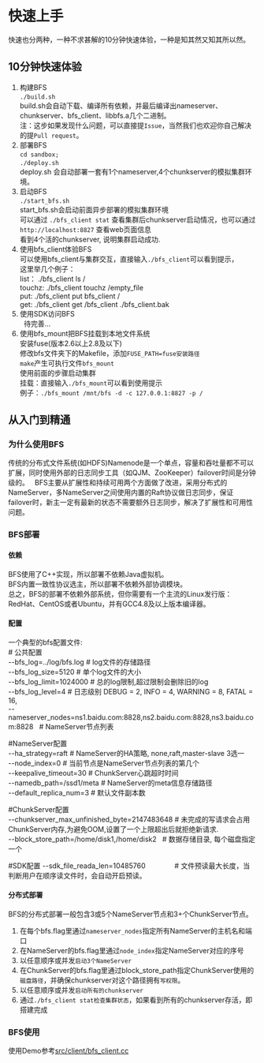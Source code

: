 快速上手
======

快速也分两种，一种不求甚解的10分钟快速体验，一种是知其然又知其所以然。

## 10分钟快速体验
1. 构建BFS  
   `./build.sh`  
   build.sh会自动下载、编译所有依赖，并最后编译出nameserver、chunkserver、bfs_client、libbfs.a几个二进制。  
   注：这步如果发现什么问题，可以直接提`Issue`，当然我们也欢迎你自己解决的提`Pull request`。
2. 部署BFS  
   `cd sandbox;`  
   `./deploy.sh`  
   deploy.sh 会自动部署一套有1个nameserver,4个chunkserver的模拟集群环境。  
3. 启动BFS  
   `./start_bfs.sh`  
   start_bfs.sh会启动前面异步部署的模拟集群环境  
   可以通过 `./bfs_client stat` 查看集群后chunkserver启动情况，也可以通过`http://localhost:8827` 查看web页面信息  
   看到4个活的chunkserver, 说明集群启动成功.  
4. 使用bfs_client体验BFS  
   可以使用bfs_client与集群交互，直接输入`./bfs_client`可以看到提示，  
   这里举几个例子：  
   list： ./bfs_client ls /  
   touchz: ./bfs_client touchz /empty_file  
   put: ./bfs_client put bfs_client /  
   get: ./bfs_client get /bfs_client ./bfs_client.bak  
5. 使用SDK访问BFS  
   待完善...
6. 使用bfs_mount把BFS挂载到本地文件系统  
   安装fuse(版本2.6以上2.8及以下)  
   修改bfs文件夹下的Makefile，添加`FUSE_PATH=fuse安装路径`  
   `make`产生可执行文件`bfs_mount`  
   使用前面的步骤启动集群  
   挂载：直接输入`./bfs_mount`可以看到使用提示  
   例子：`./bfs_mount /mnt/bfs -d -c 127.0.0.1:8827 -p /`  
   
## 从入门到精通
### 为什么使用BFS
传统的分布式文件系统(如HDFS)Namenode是一个单点，容量和吞吐量都不可以扩展，同时使用外部的日志同步工具（如QJM、ZooKeeper）failover时间是分钟级的。  
BFS主要从扩展性和持续可用两个方面做了改进，采用分布式的NameServer，多NameServer之间使用内置的Raft协议做日志同步，保证failover时，新主一定有最新的状态不需要额外日志同步，解决了扩展性和可用性问题。  
### BFS部署
#### 依赖
BFS使用了C++实现，所以部署不依赖Java虚拟机。  
BFS内置一致性协议选主，所以部署不依赖外部协调模块。  
总之，BFS的部署不依赖外部系统，但你需要有一个主流的Linux发行版：RedHat、CentOS或者Ubuntu，并有GCC4.8及以上版本编译器。  
#### 配置
一个典型的bfs配置文件:  
\# 公共配置  
--bfs_log=../log/bfs.log   # log文件的存储路径  
--bfs_log_size=5120        # 单个log文件的大小  
--bfs_log_limit=1024000    # 总的log限制,超过限制会删除旧的log  
--bfs_log_level=4          # 日志级别 DEBUG = 2, INFO = 4, WARNING = 8, FATAL = 16,  
--nameserver_nodes=ns1.baidu.com:8828,ns2.baidu.com:8828,ns3.baidu.com:8828   # NameServer节点列表  
  
\#NameServer配置  
--ha_strategy=raft         # NameServer的HA策略, none,raft,master-slave 3选一  
--node_index=0             # 当前节点是NameServer节点列表的第几个  
--keepalive_timeout=30     # ChunkServer心跳超时时间  
--namedb_path=/ssd1/meta   # NameServer的meta信息存储路径  
--default_replica_num=3    # 默认文件副本数  
  
\#ChunkServer配置  
--chunkserver_max_unfinished_byte=2147483648 # 未完成的写请求会占用ChunkServer内存,为避免OOM,设置了一个上限超出后就拒绝新请求.  
--block_store_path=/home/disk1,/home/disk2   # 数据存储目录, 每个磁盘指定一个  
  
\#SDK配置
--sdk_file_reada_len=10485760                # 文件预读最大长度，当判断用户在顺序读文件时，会自动开启预读。  

#### 分布式部署
BFS的分布式部署一般包含3或5个NameServer节点和3+个ChunkServer节点。  
1. 在每个bfs.flag里通过`nameserver_nodes`指定所有NameServer的主机名和端口  
2. 在NameServer的bfs.flag里通过`node_index`指定NameServer对应的序号  
3. 以任意顺序或并发`启动3个NameServer`  
4. 在ChunkServer的bfs.flag里通过block_store_path指定ChunkServer使用的`磁盘路径`，并确保chunkserver对这个路径拥有`写权限`。  
5. 以任意顺序或并发`启动所有的chunkserver`  
6. 通过`./bfs_client stat检查集群状态`，如果看到所有的chunkserver存活，即搭建完成  

### BFS使用
使用Demo参考[src/client/bfs_client.cc](https://github.com/baidu/bfs/blob/master/src/client/bfs_client.cc)



